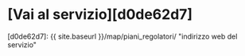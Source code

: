 # [Vai al servizio][d0de62d7]

  [d0de62d7]: {{ site.baseurl }}/map/piani_regolatori/ "indirizzo web del servizio"

